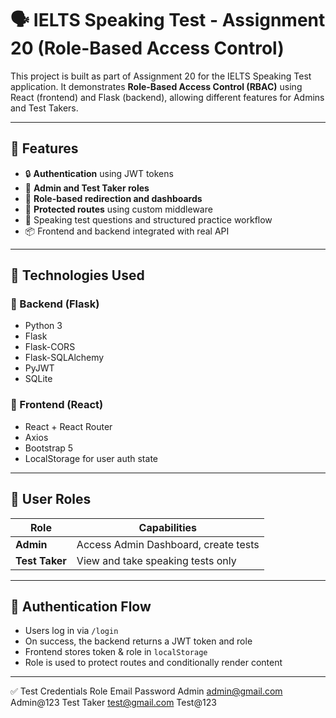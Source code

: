 # 🗣️ IELTS Speaking Test - Assignment 20 (Role-Based Access Control)

This project is built as part of Assignment 20 for the IELTS Speaking Test application. It demonstrates **Role-Based Access Control (RBAC)** using React (frontend) and Flask (backend), allowing different features for Admins and Test Takers.

---

## 📌 Features

- 🔒 **Authentication** using JWT tokens
- 👤 **Admin and Test Taker roles**
- 🔁 **Role-based redirection and dashboards**
- 🧭 **Protected routes** using custom middleware
- 💬 Speaking test questions and structured practice workflow
- 📦 Frontend and backend integrated with real API

---

## 🚀 Technologies Used

### 🧠 Backend (Flask)
- Python 3
- Flask
- Flask-CORS
- Flask-SQLAlchemy
- PyJWT
- SQLite

### 🎨 Frontend (React)
- React + React Router
- Axios
- Bootstrap 5
- LocalStorage for user auth state

---

## 👥 User Roles

| Role        | Capabilities                            |
|-------------|------------------------------------------|
| **Admin**   | Access Admin Dashboard, create tests     |
| **Test Taker** | View and take speaking tests only      |

---

## 🔐 Authentication Flow

- Users log in via `/login`
- On success, the backend returns a JWT token and role
- Frontend stores token & role in `localStorage`
- Role is used to protect routes and conditionally render content

---

✅ Test Credentials
Role	Email	Password
Admin	admin@gmail.com	Admin@123
Test Taker	test@gmail.com	Test@123
